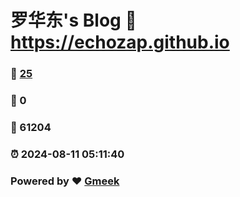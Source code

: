 # 罗华东's Blog :link: https://echozap.github.io 
### :page_facing_up: [25](https://echozap.github.io/tag.html) 
### :speech_balloon: 0 
### :hibiscus: 61204 
### :alarm_clock: 2024-08-11 05:11:40 
### Powered by :heart: [Gmeek](https://github.com/Meekdai/Gmeek)
